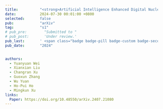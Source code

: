 ```yaml
---
title:          "<strong>Artificial Intelligence Enhanced Digital Nucleic Acid Amplification Testing for Precision Medicine and Molecular Diagnostics</strong>"
date:           2024-07-30 00:01:00 +0800
selected:       false
pub:            "arXiv"
tag:            "s1"
# pub_pre:        "Submitted to "
# pub_post:       'Under review.'
pub_last:       ' <span class="badge badge-pill badge-custom badge-secondary">Preprint</span>'
pub_date:       "2024"

  
authors:
  - Yuanyuan Wei
  - Xianxian Liu
  - Changran Xu
  - Guoxun Zhang
  - Wu Yuan
  - Ho-Pui Ho
  - Mingkun Xu
links:
  Paper: https://doi.org/10.48550/arXiv.2407.21080
---
```

